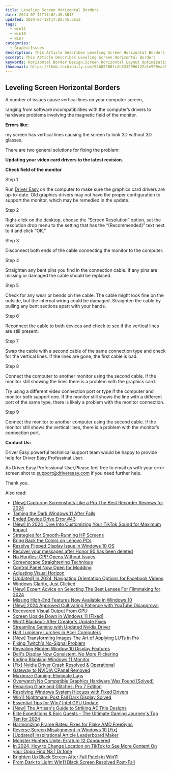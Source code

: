 ```yaml
---
title: Leveling Screen Horizontal Borders
date: 2024-07-11T17:02:45.361Z
updated: 2024-07-12T17:02:45.361Z
tags:
  - win11
  - win10
  - win7
categories:
  - GraphicIssues
description: This Article Describes Leveling Screen Horizontal Borders
excerpt: This Article Describes Leveling Screen Horizontal Borders
keywords: Horizontal Border Design,Screen Horizontal Layout Optimization,Screen Borders & Edge Design,Horizontal Border Styling Techniques,Optimize Screen Border Visibility,Horizontal Borders for Web Design,Balanced Screen Border Alignment
thumbnail: https://thmb.techidaily.com/64b02260fc2e331299df22a1e999eab91ad890c07462ad4672fe1c0550ce5fa1.jpg
---
```


## Leveling Screen Horizontal Borders

A number of issues cause vertical lines on your computer screen,

 ranging from software incompatibilities with the computer’s drivers to hardware problems involving the magnetic field of the monitor.

**Errors like:**

 my screen has vertical lines causing the screen to look 3D without 3D glasses.

There are two general solutions for fixing the problem:

**Updating your video card drivers to the latest revision.**

**Check field of the monitor**

Step 1

 Run [Driver Easy](https://tools.techidaily.com/drivereasy/download/) on the computer to make sure the graphics card drivers are up-to-date. Old graphics drivers may not have the proper configuration to support the monitor, which may be remedied in the update.

Step 2

 Right-click on the desktop, choose the “Screen Resolution” option, set the resolution drop menu to the setting that has the “(Recommended)” text next to it and click “OK.”

Step 3

Disconnect both ends of the cable connecting the monitor to the computer.

Step 4

 Straighten any bent pins you find in the connection cable. If any pins are missing or damaged the cable should be replaced.

Step 5

 Check for any wear or bends on the cable. The cable might look fine on the outside, but the internal wiring could be damaged. Straighten the cable by pulling any bent sections apart with your hands.

Step 6

 Reconnect the cable to both devices and check to see if the vertical lines are still present.

Step 7

 Swap the cable with a second cable of the same connection type and check for the vertical lines. If the lines are gone, the first cable is bad.

Step 8

 Connect the computer to another monitor using the second cable. If the monitor still showing the lines there is a problem with the graphics card.

 Try using a different video connection port or type if the computer and monitor both support one. If the monitor still shows the line with a different port of the same type, there is likely a problem with the monitor connection.

Step 9

 Connect the monitor to another computer using the second cable. If the monitor still shows the vertical lines, there is a problem with the monitor’s connection port.

**Contact Us:**

 Driver Easy powerful techinical support team would be happy to provide help for Driver Easy Professinal User.

 As Driver Easy Professional User,Please feel free to email us with your error screen shot to <support@drivereasy.com> if you need further help.

Thank you.

<ins class="adsbygoogle"
     style="display:block"
     data-ad-format="autorelaxed"
     data-ad-client="ca-pub-7571918770474297"
     data-ad-slot="1223367746"></ins>



<ins class="adsbygoogle"
     style="display:block"
     data-ad-client="ca-pub-7571918770474297"
     data-ad-slot="8358498916"
     data-ad-format="auto"
     data-full-width-responsive="true"></ins>



<span class="atpl-alsoreadstyle">Also read:</span>
<div><ul>
<li><a href="https://screen-video-capture.techidaily.com/new-capturing-screenshots-like-a-pro-the-best-recorder-reviews-for-2024/"><u>[New] Capturing Screenshots Like a Pro  The Best Recorder Reviews for 2024</u></a></li>
<li><a href="https://graphic-issues.techidaily.com/taming-the-dark-windows-11-after-falls/"><u>Taming the Dark Windows 11 After Falls</u></a></li>
<li><a href="https://graphic-issues.techidaily.com/ended-device-drive-error-43/"><u>Ended Device Drive Error #43</u></a></li>
<li><a href="https://tiktok-videos.techidaily.com/new-in-2024-dive-into-customizing-your-tiktok-sound-for-maximum-impact/"><u>[New] In 2024, Dive Into Customizing Your TikTok Sound for Maximum Impact</u></a></li>
<li><a href="https://graphic-issues.techidaily.com/strategies-for-smooth-running-hp-screens/"><u>Strategies for Smooth-Running HP Screens</u></a></li>
<li><a href="https://graphic-issues.techidaily.com/bring-back-the-colors-on-lenovo-pcs/"><u>Bring Back the Colors on Lenovo PCs</u></a></li>
<li><a href="https://graphic-issues.techidaily.com/resolve-flipped-display-issue-in-windows-10-os/"><u>Resolve Flipped Display Issue in Windows 10 OS</u></a></li>
<li><a href="https://review-topics.techidaily.com/recover-your-messages-after-honor-90-has-been-deleted-by-fonelab-android-recover-messages/"><u>Recover your messages after Honor 90 has been deleted</u></a></li>
<li><a href="https://graphic-issues.techidaily.com/no-hurdles-cpp-opens-without-issues/"><u>No Hurdles: CPP Opens Without Issues</u></a></li>
<li><a href="https://graphic-issues.techidaily.com/screenscape-straightening-technique/"><u>Screenscape Straightening Technique</u></a></li>
<li><a href="https://graphic-issues.techidaily.com/control-panel-now-open-for-modding/"><u>Control Panel Now Open for Modding</u></a></li>
<li><a href="https://graphic-issues.techidaily.com/adjusting-visual-horizon/"><u>Adjusting Visual Horizon</u></a></li>
<li><a href="https://facebook-video-content.techidaily.com/updated-in-2024-navigating-orientation-options-for-facebook-videos/"><u>[Updated] In 2024, Navigating Orientation Options for Facebook Videos</u></a></li>
<li><a href="https://graphic-issues.techidaily.com/1719818185907-windows-clarity-just-clicked/"><u>Windows Clarity, Just Clicked</u></a></li>
<li><a href="https://youtube-zero.techidaily.com/xpert-advice-on-selecting-the-best-lenses-for-filmmaking-for-2024/"><u>[New] Expert Advice on Selecting The Best Lenses For Filmmaking for 2024</u></a></li>
<li><a href="https://graphic-issues.techidaily.com/missing-high-end-features-now-available-in-windows-10/"><u>Missing High-End Features Now Available in Windows 10</u></a></li>
<li><a href="https://facebook-video-share.techidaily.com/new-2024-approved-cultivating-patience-with-youtube-disapproval/"><u>[New] 2024 Approved  Cultivating Patience with YouTube Disapproval</u></a></li>
<li><a href="https://graphic-issues.techidaily.com/recovered-visual-output-from-gpu/"><u>Recovered Visual Output From GPU</u></a></li>
<li><a href="https://graphic-issues.techidaily.com/screen-upside-down-in-windows-11-fixed/"><u>Screen Upside Down in Windows 11 [Fixed]</u></a></li>
<li><a href="https://graphic-issues.techidaily.com/win11-blackout-after-creators-update-fixes/"><u>Win11 Blackout: After Creator's Update Fixes</u></a></li>
<li><a href="https://graphic-issues.techidaily.com/streamline-gaming-with-updated-nvidia-driver/"><u>Streamline Gaming with Updated Nvidia Driver</u></a></li>
<li><a href="https://graphic-issues.techidaily.com/halt-luminary-lurches-in-acer-computers/"><u>Halt Luminary Lurches in Acer Computers</u></a></li>
<li><a href="https://some-guidance.techidaily.com/new-transforming-images-the-art-of-applying-luts-in-pro/"><u>[New] Transforming Images  The Art of Applying LUTs in Pro</u></a></li>
<li><a href="https://graphic-issues.techidaily.com/fixing-twitchs-no-signal-problem/"><u>Fixing Twitch's No-Signal Problem</u></a></li>
<li><a href="https://graphic-issues.techidaily.com/revealing-hidden-window-10-display-features/"><u>Revealing Hidden Window 10 Display Features</u></a></li>
<li><a href="https://graphic-issues.techidaily.com/dells-display-now-consistent-no-more-flickering/"><u>Dell's Display Now Consistent, No More Flickering</u></a></li>
<li><a href="https://graphic-issues.techidaily.com/ending-blanking-windows-11-monitor/"><u>Ending Blanking Windows 11 Monitor</u></a></li>
<li><a href="https://graphic-issues.techidaily.com/fix-nvidia-driver-crash-resolved-and-operational/"><u>[Fix] Nvidia Driver Crash Resolved & Operational</u></a></li>
<li><a href="https://graphic-issues.techidaily.com/gateway-to-nvidia-cpanel-removed/"><u>Gateway to NVIDIA CPanel Removed</u></a></li>
<li><a href="https://graphic-issues.techidaily.com/maximize-gaming-eliminate-lags/"><u>Maximize Gaming: Eliminate Lags</u></a></li>
<li><a href="https://graphic-issues.techidaily.com/overwatch-no-compatible-graphics-hardware-was-found-solved/"><u>Overwatch No Compatible Graphics Hardware Was Found [Solved]</u></a></li>
<li><a href="https://graphic-issues.techidaily.com/repairing-glare-and-glitches-pro-7-edition/"><u>Repairing Glare and Glitches: Pro 7 Edition</u></a></li>
<li><a href="https://graphic-issues.techidaily.com/resolving-windows-system-hiccups-with-fixed-drivers/"><u>Resolving Windows System Hiccups with Fixed Drivers</u></a></li>
<li><a href="https://graphic-issues.techidaily.com/win11-nightmare-post-fall-dark-display-solved/"><u>Win11 Nightmare: Post Fall Dark Display Solved</u></a></li>
<li><a href="https://graphic-issues.techidaily.com/essential-tips-for-win7-intel-gpu-update/"><u>Essential Tips for Win7 Intel GPU Update</u></a></li>
<li><a href="https://some-guidance.techidaily.com/new-the-artisans-guide-to-striking-ae-title-designs/"><u>[New] The Artisan's Guide to Striking AE Title Designs</u></a></li>
<li><a href="https://screen-sharing-recording.techidaily.com/elite-expeditions-and-epic-quests-the-ultimate-gaming-journeys-top-ten-for-2024/"><u>Elite Expeditions & Epic Quests – The Ultimate Gaming Journey's Top Ten for 2024</u></a></li>
<li><a href="https://graphic-issues.techidaily.com/harmonizing-frame-rates-fixes-for-flaky-amd-freesync/"><u>Harmonizing Frame Rates: Fixes for Flaky AMD FreeSync</u></a></li>
<li><a href="https://graphic-issues.techidaily.com/reverse-screen-misalignment-in-windows-10-fix/"><u>Reverse Screen Misalignment in Windows 10 [Fix]</u></a></li>
<li><a href="https://extra-approaches.techidaily.com/updated-inspirational-article-leaderboard-maker/"><u>[Updated] Inspirational Article Leaderboard Maker</u></a></li>
<li><a href="https://graphic-issues.techidaily.com/monster-hunters-unite-erratum-12-conquered/"><u>Monster Hunters Unite: Erratum 12 Conquered</u></a></li>
<li><a href="https://location-social.techidaily.com/in-2024-how-to-change-location-on-tiktok-to-see-more-content-on-your-oppo-find-n3-drfone-by-drfone-virtual-android/"><u>In 2024, How to Change Location on TikTok to See More Content On your Oppo Find N3 | Dr.fone</u></a></li>
<li><a href="https://graphic-issues.techidaily.com/brighten-up-black-screen-after-fall-patch-in-win11/"><u>Brighten Up Black Screen After Fall Patch in Win11</u></a></li>
<li><a href="https://graphic-issues.techidaily.com/from-dark-to-light-win11-black-screen-resolved-post-fall/"><u>From Dark to Light: Win11 Black Screen Resolved Post-Fall</u></a></li>
</ul></div>
